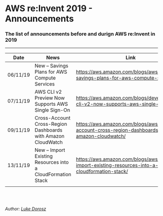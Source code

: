 # AWS re:Invent 2019 - Announcements
### The list of announcements before and durign AWS re:Invent in 2019

---

| Date | News | Link |
| --- | --- | ---|
| 06/11/19 | New – Savings Plans for AWS Compute Services | https://aws.amazon.com/blogs/aws/new-savings-plans-for-aws-compute-services/ |
| 07/11/19 | AWS CLI v2 Preview Now Supports AWS Single Sign-On | https://aws.amazon.com/blogs/developer/aws-cli-v2-now-supports-aws-single-sign-on/ |
| 09/11/19 | Cross-Account Cross-Region Dashboards with Amazon CloudWatch | https://aws.amazon.com/blogs/aws/cross-account-cross-region-dashboards-with-amazon-cloudwatch/ |
| 13/11/19 | New – Import Existing Resources into a CloudFormation Stack | https://aws.amazon.com/blogs/aws/new-import-existing-resources-into-a-cloudformation-stack/ |
| | | |
<br>
<br>

*Author: [Luke Dorosz](https://twitter.com/mrdoro)*
